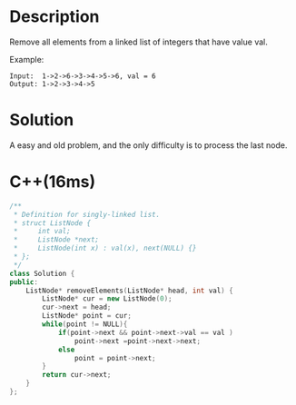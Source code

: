 # Description
Remove all elements from a linked list of integers that have value val.

Example:
```
Input:  1->2->6->3->4->5->6, val = 6
Output: 1->2->3->4->5
```
# Solution
A easy and old problem, and the only difficulty is to process the last node. 
# C++(16ms)
```c++
/**
 * Definition for singly-linked list.
 * struct ListNode {
 *     int val;
 *     ListNode *next;
 *     ListNode(int x) : val(x), next(NULL) {}
 * };
 */
class Solution {
public:
    ListNode* removeElements(ListNode* head, int val) {
        ListNode* cur = new ListNode(0);
        cur->next = head;
        ListNode* point = cur;
        while(point != NULL){
            if(point->next && point->next->val == val )
                point->next =point->next->next;
            else
                point = point->next;
        }
        return cur->next;
    }
};
```
